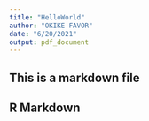 ```yaml
---
title: "HelloWorld"
author: "OKIKE FAVOR"
date: "6/20/2021"
output: pdf_document
---
```



## This is a markdown file
## R Markdown

